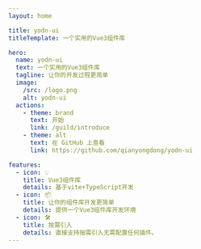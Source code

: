 ```yaml
---
layout: home

title: yodn-ui
titleTemplate: 一个实用的Vue3组件库

hero:
  name: yodn-ui
  text: 一个实用的Vue3组件库
  tagline: 让你的开发过程更简单
  image:
    /src: /logo.png
    alt: yodn-ui
  actions:
    - theme: brand
      text: 开始
      link: /guild/introduce
    - theme: alt
      text: 在 GitHub 上查看
      link: https://github.com/qianyongdong/yodn-ui

features:
  - icon: 💡
    title: Vue3组件库
    details: 基于vite+TypeScript开发
  - icon: 📦
    title: 让你的组件库开发更简单
    details: 提供一个Vue3组件库开发环境
  - icon: 🛠️
    title: 按需引入
    details: 直接支持按需引入无需配置任何插件。
---
```

